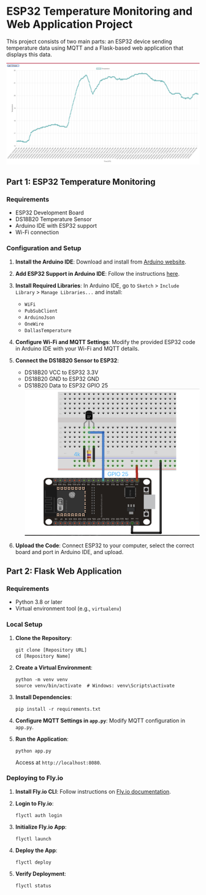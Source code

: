 # ESP32 Temperature Monitoring and Web Application Project

This project consists of two main parts: an ESP32 device sending temperature data using MQTT and a Flask-based web application that displays this data.

![webui.png](_assets/webui.png)

## Part 1: ESP32 Temperature Monitoring

### Requirements

- ESP32 Development Board
- DS18B20 Temperature Sensor
- Arduino IDE with ESP32 support
- Wi-Fi connection

### Configuration and Setup

1. **Install the Arduino IDE**:
   Download and install from [Arduino website](https://www.arduino.cc/en/software).

2. **Add ESP32 Support in Arduino IDE**:
   Follow the instructions [here](https://randomnerdtutorials.com/installing-the-esp32-board-in-arduino-ide-windows-instructions/).

3. **Install Required Libraries**:
   In Arduino IDE, go to `Sketch` > `Include Library` > `Manage Libraries...` and install:
    - `WiFi`
    - `PubSubClient`
    - `ArduinoJson`
    - `OneWire`
    - `DallasTemperature`

4. **Configure Wi-Fi and MQTT Settings**:
   Modify the provided ESP32 code in Arduino IDE with your Wi-Fi and MQTT details.

5. **Connect the DS18B20 Sensor to ESP32**:
    - DS18B20 VCC to ESP32 3.3V
    - DS18B20 GND to ESP32 GND
    - DS18B20 Data to ESP32 GPIO 25
      ![esp32](./_assets/esp32.png)

6. **Upload the Code**:
   Connect ESP32 to your computer, select the correct board and port in Arduino IDE, and upload.

## Part 2: Flask Web Application

### Requirements

- Python 3.8 or later
- Virtual environment tool (e.g., `virtualenv`)

### Local Setup

1. **Clone the Repository**:
   ```
   git clone [Repository URL]
   cd [Repository Name]
   ```

2. **Create a Virtual Environment**:
   ```
   python -m venv venv
   source venv/bin/activate  # Windows: venv\Scripts\activate
   ```

3. **Install Dependencies**:
   ```
   pip install -r requirements.txt
   ```

4. **Configure MQTT Settings in `app.py`**:
   Modify MQTT configuration in `app.py`.

5. **Run the Application**:
   ```
   python app.py
   ```
   Access at `http://localhost:8080`.

### Deploying to Fly.io

1. **Install Fly.io CLI**:
   Follow instructions on [Fly.io documentation](https://fly.io/docs/getting-started/installing-flyctl/).

2. **Login to Fly.io**:
   ```
   flyctl auth login
   ```

3. **Initialize Fly.io App**:
   ```
   flyctl launch
   ```

4. **Deploy the App**:
   ```
   flyctl deploy
   ```

5. **Verify Deployment**:
   ```
   flyctl status
   ```
